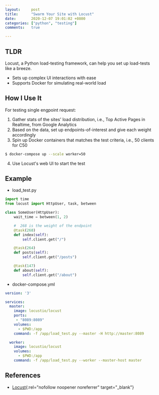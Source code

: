 ```yaml
---
layout:     post
title:      "Swarm Your Site with Locust"
date:       2020-12-07 19:01:02 +0800
categories: ["python", "testing"]
comments:   true

---
```

## TLDR
Locust, a Python load-testing framework, can help you set up load-tests like a breeze.
- Sets up complex UI interactions with ease
- Supports Docker for simulating real-world load

## How I Use It
For testing single engpoint request:
1. Gather stats of the sites' load distribution, i.e., Top Active Pages in Realtime, from Google Analytics
2. Based on the data, set up endpoints-of-interest and give each weight accordingly
3. Spin up Docker containers that matches the test criteria, i.e., 50 clients for C50

```sh
$ docker-compose up --scale worker=50
```

4. Use Locust's web UI to start the test

## Example
- load_test.py

```python
import time
from locust import HttpUser, task, between

class SomeUser(HttpUser):
    wait_time = between(1, 2)

    #  268 is the weight of the endpoint
    @task(268)
    def index(self):
        self.client.get("/")

    @task(264)
    def posts(self):
        self.client.get("/posts")

    @task(147)
    def about(self):
        self.client.get("/about")
```

- docker-compose.yml

```yaml
version: '3'

services:
  master:
    image: locustio/locust
    ports:
     - "8089:8089"
    volumes:
      - $PWD:/app
    command: -f /app/load_test.py --master -H http://master:8089

  worker:
    image: locustio/locust
    volumes:
      - $PWD:/app
    command: -f /app/load_test.py --worker --master-host master
```

## References
- [Locust](https://github.com/locustio/locust){:rel="nofollow noopener noreferrer" target="_blank"}
